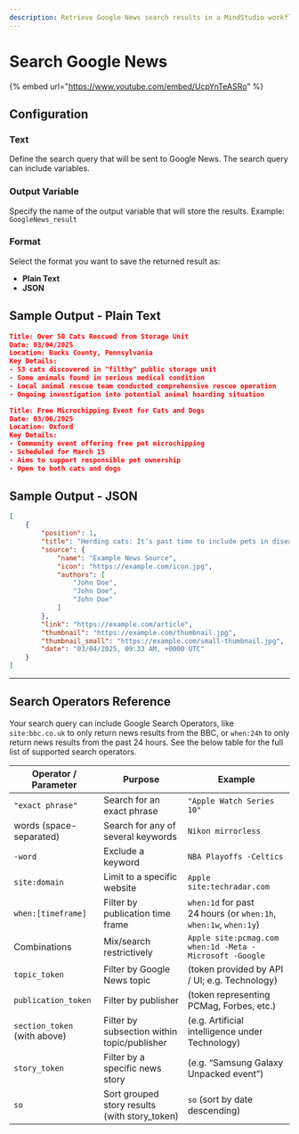 ```yaml
---
description: Retrieve Google News search results in a MindStudio workflow
---
```


# Search Google News

{% embed url="https://www.youtube.com/embed/UcpYnTeASRo" %}

## Configuration

### Text&#x20;

Define the search query that will be sent to Google News. The search query can include variables.

### Output Variable&#x20;

Specify the name of the output variable that will store the results. Example: `GoogleNews_result`

### Format

Select the format you want to save the returned result as:

* **Plain Text**
* **JSON**

## Sample Output - Plain Text

```json
Title: Over 50 Cats Rescued from Storage Unit
Date: 03/04/2025
Location: Bucks County, Pennsylvania
Key Details:
- 53 cats discovered in "filthy" public storage unit
- Some animals found in serious medical condition
- Local animal rescue team conducted comprehensive rescue operation
- Ongoing investigation into potential animal hoarding situation

Title: Free Microchipping Event for Cats and Dogs
Date: 03/06/2025
Location: Oxford
Key Details:
- Community event offering free pet microchipping
- Scheduled for March 15
- Aims to support responsible pet ownership
- Open to both cats and dogs
```

## Sample Output - JSON

```json
[
    {
        "position": 1,
        "title": "Herding cats: It's past time to include pets in disease surveillance",
        "source": {
            "name": "Example News Source",
            "icon": "https://example.com/icon.jpg",
            "authors": [
                "John Doe",
                "John Doe",
                "John Doe"
            ]
        },
        "link": "https://example.com/article",
        "thumbnail": "https://example.com/thumbnail.jpg",
        "thumbnail_small": "https://example.com/small-thumbnail.jpg",
        "date": "03/04/2025, 09:33 AM, +0000 UTC"
    }
]
```

***

## Search Operators Reference

Your search query can include Google Search Operators, like `site:bbc.co.uk`  to only return news results from the BBC, or `when:24h`  to only return news results from the past 24 hours. See the below table for the full list of supported search operators.

| Operator / Parameter         | Purpose                                        | Example                                                          |
| ---------------------------- | ---------------------------------------------- | ---------------------------------------------------------------- |
| `"exact phrase"`             | Search for an exact phrase                     | `"Apple Watch Series 10"`                                        |
| words (space-separated)      | Search for any of several keywords             | `Nikon mirrorless`                                               |
| `-word`                      | Exclude a keyword                              | `NBA Playoffs -Celtics`                                          |
| `site:domain`                | Limit to a specific website                    | `Apple site:techradar.com`                                       |
| `when:[timeframe]`           | Filter by publication time frame               | `when:1d` for past 24 hours (or `when:1h`, `when:1w`, `when:1y`) |
| Combinations                 | Mix/search restrictively                       | `Apple site:pcmag.com when:1d -Meta -Microsoft -Google`          |
| `topic_token`                | Filter by Google News topic                    | (token provided by API / UI; e.g. Technology)                    |
| `publication_token`          | Filter by publisher                            | (token representing PCMag, Forbes, etc.)                         |
| `section_token` (with above) | Filter by subsection within topic/publisher    | (e.g. Artificial intelligence under Technology)                  |
| `story_token`                | Filter by a specific news story                | (e.g. “Samsung Galaxy Unpacked event”)                           |
| `so`                         | Sort grouped story results (with story\_token) | `so` (sort by date descending)                                   |
